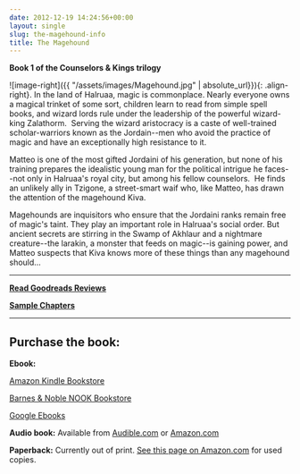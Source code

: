 ```yaml
---
date: 2012-12-19 14:24:56+00:00
layout: single
slug: the-magehound-info
title: The Magehound
---
```


**Book 1 of the Counselors & Kings trilogy**

![image-right]({{ "/assets/images/Magehound.jpg" | absolute_url}}){: .align-right}. In the land of Halruaa, magic is commonplace. Nearly everyone owns a magical trinket of some sort, children learn to read from simple spell books, and wizard lords rule under the leadership of the powerful wizard-king Zalathorm.  Serving the wizard aristocracy is a caste of well-trained scholar-warriors known as the Jordain--men who avoid the practice of magic and have an exceptionally high resistance to it.

Matteo is one of the most gifted Jordaini of his generation, but none of his training prepares the idealistic young man for the political intrigue he faces--not only in Halruaa's royal city, but among his fellow counselors.  He finds an unlikely ally in Tzigone, a street-smart waif who, like Matteo, has drawn the attention of the magehound Kiva.

Magehounds are inquisitors who ensure that the Jordaini ranks remain free of magic's taint. They play an important role in Halruaa's social order. But ancient secrets are stirring in the Swamp of Akhlaur and a nightmare creature--the larakin, a monster that feeds on magic--is gaining power, and Matteo suspects that Kiva knows more of these things than any magehound should...

***

**[Read Goodreads Reviews](http://www.goodreads.com/book/show/291480.The_Magehound)**

**[Sample Chapters](http://books.google.com/books?id=pZmPOEvmfgwC&pg=PP1&lpg=PP1&dq=Magehound,+Elaine+Cunningham)**

***


## Purchase the book:


**Ebook:**

[Amazon Kindle Bookstore](http://www.amazon.com/The-Magehound-Counselors-Kings-ebook/dp/B005UFN4VW/ref=tmm_kin_title_0)

[Barnes & Noble NOOK Bookstore](http://www.barnesandnoble.com/w/forgotten-realms-elaine-cunningham/1113913993?ean=9780786915613)

[Google Ebooks](http://books.google.com/books?id=pZmPOEvmfgwC&pg=PP1&lpg=PP1&dq=Magehound,+Elaine+Cunningham)

**Audio book:** Available from [Audible.com](http://www.audible.com/pd/ref=sr_1_6?asin=B00BTOJCCS&qid=1364230421&sr=1-6) or [Amazon.com](http://www.amazon.com/The-Magehound-Forgotten-Realms-Counselors/dp/B00BUHIL0S/ref=sr_1_1?ie=UTF8&qid=1364241652&sr=8-1&keywords=the+magehound+audible)

**Paperback:** Currently out of print. [See this page on Amazon.com](http://www.amazon.com/The-Magehound-Forgotten-Realms-Counselors/dp/0786915617) for used copies.
